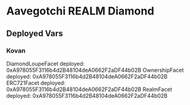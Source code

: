 # Aavegotchi REALM Diamond

## Deployed Vars

### Kovan

DiamondLoupeFacet deployed: 0xA978055F3116b4d2B48104deA0662F2aDF44b02B
OwnershipFacet deployed: 0xA978055F3116b4d2B48104deA0662F2aDF44b02B
ERC721Facet deployed: 0xA978055F3116b4d2B48104deA0662F2aDF44b02B
RealmFacet deployed: 0xA978055F3116b4d2B48104deA0662F2aDF44b02B
